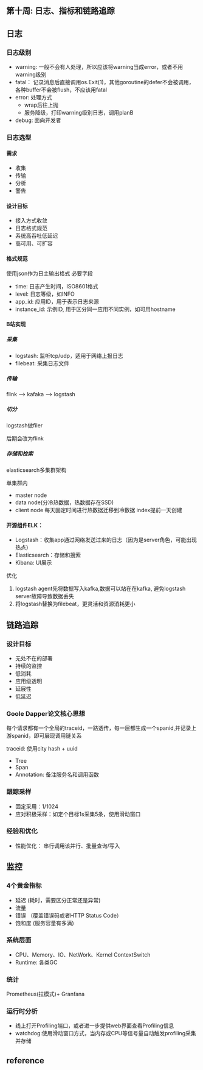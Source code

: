 第十周: 日志、指标和链路追踪
---

## 日志
### 日志级别
- warning: 一般不会有人处理，所以应该将warning当成error，或者不用warning级别
- fatal： 记录消息后直接调用os.Exit(1)，其他goroutine的defer不会被调用，各种buffer不会被flush，不应该用fatal
- error: 处理方式
  - wrap后往上抛
  - 服务降级，打印warning级别日志，调用planB
- debug: 面向开发者

### 日志选型

#### 需求
- 收集
- 传输
- 分析
- 警告

#### 设计目标
- 接入方式收敛
- 日志格式规范
- 系统高吞吐低延迟
- 高可用、可扩容

#### 格式规范
使用json作为日主输出格式
必要字段
- time: 日志产生时间，ISO8601格式
-  level: 日志等级，如INFO
- app_id: 应用ID，用于表示日志来源
- instance_id: 示例ID, 用于区分同一应用不同实例，如可用hostname

#### B站实现
##### 采集
- logstash: 监听tcp/udp，适用于网络上报日志
- filebeat: 采集日志文件

#####  传输
flink --> kafaka --> logstash

##### 切分
logstash做filer 

后期会改为flink

##### 存储和检索
elasticsearch多集群架构

单集群内
- master node
- data node(分冷热数据，热数据存在SSD)
- client node
每天固定时间进行热数据迁移到冷数据
index提前一天创建



#### 开源组件ELK：
- Logstash：收集app通过网络发送过来的日志（因为是server角色，可能出现热点）
- Elasticsearch：存储和搜索
- Kibana: UI展示

优化
1. logstash agent先将数据写入kafka,数据可以站在在kafka, 避免logstash server故障导致数据丢失
2. 将logstash替换为filebeat，更灵活和资源消耗更小

## 链路追踪

### 设计目标
- 无处不在的部署
- 持续的监控
- 低消耗
- 应用级透明
- 延展性
- 低延迟

### Goole Dapper论文核心思想
每个请求都有一个全局的traceid，一路透传，每一层都生成一个spanid,并记录上游spanid，即可展现调用链关系

traceid: 使用city hash + uuid

- Tree
- Span
- Annotation: 备注服务名和调用函数

### 跟踪采样
- 固定采用：1/1024
- 应对积极采样：如定个目标1s采集5条，使用滑动窗口

### 经验和优化
- 性能优化： 串行调用该并行、批量查询/写入


## 监控

### 4个黄金指标
- 延迟 (耗时，需要区分正常还是异常)
- 流量
- 错误 （覆盖错误码或者HTTP Status Code）
- 饱和度 (服务容量有多满)

### 系统层面
- CPU、Memory、IO、NetWork、Kernel ContextSwitch
- Runtime: 各类GC

### 统计
Prometheus(拉模式)+ Granfana

### 运行时分析
- 线上打开Profiling端口，或者进一步提供web界面查看Profiling信息
- watchdog:使用滑动窗口方式，当内存或CPU等信号量自动触发profiling采集并存储

## reference

